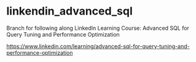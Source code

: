 # linkendin_advanced_sql
Branch for following along LinkedIn Learning Course: Advanced SQL for Query Tuning and Performance Optimization

https://www.linkedin.com/learning/advanced-sql-for-query-tuning-and-performance-optimization
